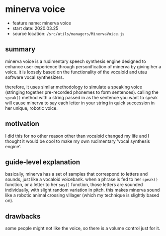 # minerva voice
[minerva-voice]: #minerva-voice

-   feature name: minerva voice
-   start date: 2020.03.25
-   source location: `/src/utils/managers/MinervaVoice.js`

## summary
[summary]: #summary

minerva voice is a rudimentary speech synthesis engine designed to enhance user experience through personification of minerva by giving her a voice. it is loosely based on the functionality of the vocaloid and utau software vocal synthesizers.

therefore, it uses similar methodology to simulate a speaking voice (stringing together pre-recorded phonemes to form sentences). calling the `speak()` method with a string passed in as the sentence you want to speak will cause minerva to say each letter in your string in quick succession in her unique, robotic voice.

## motivation
[motivation]: #motivation

I did this for no other reason other than vocaloid changed my life and I thought it would be cool to make my own rudimentary 'vocal synthesis engine'.

## guide-level explanation
[guide-level-explanation]: #guide-level-explanation

basically, minerva has a set of samples that correspond to letters and sounds, just like a vocaloid voicebank. when a phrase is fed to her `speak()` function, or a letter to her `say()` function, those letters are sounded individually, with slight random variation in pitch. this makes minerva sound like a robotic animal crossing villager (which my technique is slightly based on).

## drawbacks
[drawbacks]: #drawbacks

some people might not like the voice, so there is a volume control just for it.
